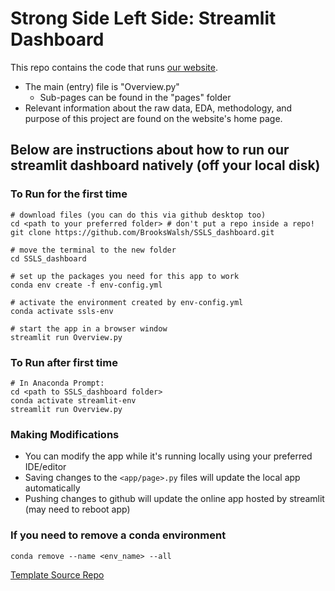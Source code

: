 # Strong Side Left Side: Streamlit Dashboard
This repo contains the code that runs [our website](https://ssls-airbnb-analysis.streamlit.app/).
- The main (entry) file is "Overview.py"
  - Sub-pages can be found in the "pages" folder
- Relevant information about the raw data, EDA, methodology, and purpose of this project are found on the website's home page.

## Below are instructions about how to run our streamlit dashboard natively (off your local disk)
### To Run for the first time
```
# download files (you can do this via github desktop too)
cd <path to your preferred folder> # don't put a repo inside a repo!
git clone https://github.com/BrooksWalsh/SSLS_dashboard.git

# move the terminal to the new folder
cd SSLS_dashboard

# set up the packages you need for this app to work 
conda env create -f env-config.yml

# activate the environment created by env-config.yml
conda activate ssls-env

# start the app in a browser window
streamlit run Overview.py
```

### To Run after first time
```
# In Anaconda Prompt:
cd <path to SSLS_dashboard folder>
conda activate streamlit-env
streamlit run Overview.py
```

### Making Modifications
- You can modify the app while it's running locally using your preferred IDE/editor
- Saving changes to the ```<app/page>.py``` files will update the local app automatically
- Pushing changes to github will update the online app hosted by streamlit (may need to reboot app)


### If you need to remove a conda environment
```conda remove --name <env_name> --all```


[Template Source Repo](https://github.com/donbowen/portfolio-frontier-streamlit-dashboard/)
